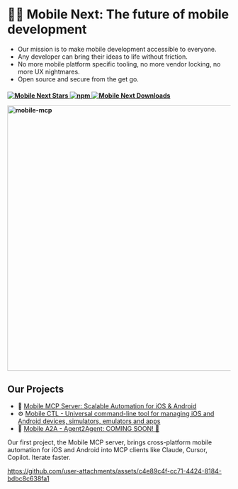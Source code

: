 # 🚀📱 Mobile Next: The future of mobile development

- Our mission is to make mobile development accessible to everyone. 
- Any developer can bring their ideas to life without friction.
- No more mobile platform specific tooling, no more vendor locking, no more UX nightmares.
- Open source and secure from the get go.

<h4 align="left">
    <a href="https://github.com/mobile-next">
        <img src="https://img.shields.io/github/stars/mobile-next" alt="Mobile Next Stars" />
    </a>
    <a href="https://www.npmjs.com/package/@mobilenext/mobile-mcp">
        <img src="https://img.shields.io/npm/dm/@mobilenext/mobile-mcp?logo=npm&style=flat&color=red" alt="npm">
    </a>
    <a href="https://github.com/mobile-next/mobile-mcp">
        <img src="https://img.shields.io/github/contributors/mobile-next/mobile-mcp?color=green" alt="Mobile Next Downloads" />
    </a>
  
</p>

<p align="left">
    <a href="https://github.com/user-attachments/assets/861bdfd5-dc2a-4d0c-b104-992034030fd2">
        <img alt="mobile-mcp" src="https://github.com/user-attachments/assets/861bdfd5-dc2a-4d0c-b104-992034030fd2" width="600">
    </a>
</p>

## Our Projects

- 🤖 [Mobile MCP Server: Scalable Automation for iOS & Android](https://github.com/mobile-next/mobile-mcp/tree/main)
- ⚙️ [Mobile CTL - Universal command-line tool for managing iOS and Android devices, simulators, emulators and apps](https://github.com/mobile-next/mobilectl)
- 👀 [Mobile A2A - Agent2Agent: COMING SOON! 🚀](https://github.com/mobile-next/mobile-a2a/)

Our first project, the Mobile MCP server, brings cross-platform mobile automation for iOS and Android into MCP clients like Claude, Cursor, Copilot.
Iterate faster.

https://github.com/user-attachments/assets/c4e89c4f-cc71-4424-8184-bdbc8c638fa1
